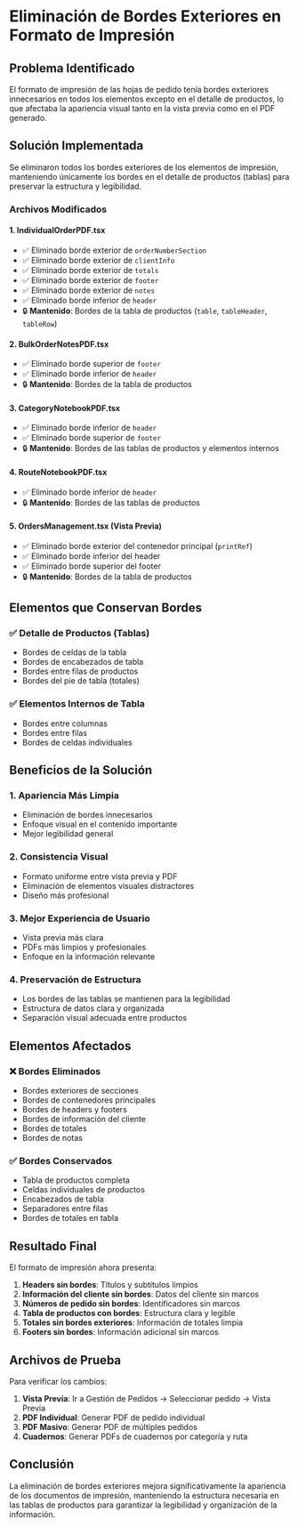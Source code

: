 # Eliminación de Bordes Exteriores en Formato de Impresión

## Problema Identificado

El formato de impresión de las hojas de pedido tenía bordes exteriores innecesarios en todos los elementos excepto en el detalle de productos, lo que afectaba la apariencia visual tanto en la vista previa como en el PDF generado.

## Solución Implementada

Se eliminaron todos los bordes exteriores de los elementos de impresión, manteniendo únicamente los bordes en el detalle de productos (tablas) para preservar la estructura y legibilidad.

### Archivos Modificados

#### 1. **IndividualOrderPDF.tsx**
- ✅ Eliminado borde exterior de `orderNumberSection`
- ✅ Eliminado borde exterior de `clientInfo`
- ✅ Eliminado borde exterior de `totals`
- ✅ Eliminado borde exterior de `footer`
- ✅ Eliminado borde exterior de `notes`
- ✅ Eliminado borde inferior de `header`
- 🔒 **Mantenido**: Bordes de la tabla de productos (`table`, `tableHeader`, `tableRow`)

#### 2. **BulkOrderNotesPDF.tsx**
- ✅ Eliminado borde superior de `footer`
- ✅ Eliminado borde inferior de `header`
- 🔒 **Mantenido**: Bordes de la tabla de productos

#### 3. **CategoryNotebookPDF.tsx**
- ✅ Eliminado borde inferior de `header`
- ✅ Eliminado borde superior de `footer`
- 🔒 **Mantenido**: Bordes de las tablas de productos y elementos internos

#### 4. **RouteNotebookPDF.tsx**
- ✅ Eliminado borde inferior de `header`
- 🔒 **Mantenido**: Bordes de las tablas de productos

#### 5. **OrdersManagement.tsx** (Vista Previa)
- ✅ Eliminado borde exterior del contenedor principal (`printRef`)
- ✅ Eliminado borde inferior del header
- ✅ Eliminado borde superior del footer
- 🔒 **Mantenido**: Bordes de la tabla de productos

## Elementos que Conservan Bordes

### ✅ **Detalle de Productos (Tablas)**
- Bordes de celdas de la tabla
- Bordes de encabezados de tabla
- Bordes entre filas de productos
- Bordes del pie de tabla (totales)

### ✅ **Elementos Internos de Tabla**
- Bordes entre columnas
- Bordes entre filas
- Bordes de celdas individuales

## Beneficios de la Solución

### 1. **Apariencia Más Limpia**
- Eliminación de bordes innecesarios
- Enfoque visual en el contenido importante
- Mejor legibilidad general

### 2. **Consistencia Visual**
- Formato uniforme entre vista previa y PDF
- Eliminación de elementos visuales distractores
- Diseño más profesional

### 3. **Mejor Experiencia de Usuario**
- Vista previa más clara
- PDFs más limpios y profesionales
- Enfoque en la información relevante

### 4. **Preservación de Estructura**
- Los bordes de las tablas se mantienen para la legibilidad
- Estructura de datos clara y organizada
- Separación visual adecuada entre productos

## Elementos Afectados

### ❌ **Bordes Eliminados**
- Bordes exteriores de secciones
- Bordes de contenedores principales
- Bordes de headers y footers
- Bordes de información del cliente
- Bordes de totales
- Bordes de notas

### ✅ **Bordes Conservados**
- Tabla de productos completa
- Celdas individuales de productos
- Encabezados de tabla
- Separadores entre filas
- Bordes de totales en tabla

## Resultado Final

El formato de impresión ahora presenta:

1. **Headers sin bordes**: Títulos y subtítulos limpios
2. **Información del cliente sin bordes**: Datos del cliente sin marcos
3. **Números de pedido sin bordes**: Identificadores sin marcos
4. **Tabla de productos con bordes**: Estructura clara y legible
5. **Totales sin bordes exteriores**: Información de totales limpia
6. **Footers sin bordes**: Información adicional sin marcos

## Archivos de Prueba

Para verificar los cambios:

1. **Vista Previa**: Ir a Gestión de Pedidos → Seleccionar pedido → Vista Previa
2. **PDF Individual**: Generar PDF de pedido individual
3. **PDF Masivo**: Generar PDF de múltiples pedidos
4. **Cuadernos**: Generar PDFs de cuadernos por categoría y ruta

## Conclusión

La eliminación de bordes exteriores mejora significativamente la apariencia de los documentos de impresión, manteniendo la estructura necesaria en las tablas de productos para garantizar la legibilidad y organización de la información.
